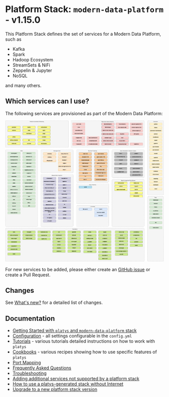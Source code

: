 # Platform Stack: `modern-data-platform` - v1.15.0

This Platform Stack defines the set of services for a Modern Data Platform, such as

* Kafka
* Spark
* Hadoop Ecosystem
* StreamSets & NiFi
* Zeppelin & Jupyter
* NoSQL

and many others. 

## Which services can I use? 

The following services are provisioned as part of the Modern Data Platform: 

![Alt Image Text](./documentation/images/modern-data-platform-overview.png "Modern Data Platform Overview")

For new services to be added, please either create an [GitHub issue](https://github.com/TrivadisPF/modern-data-analytics-stack/issues/new) or create a Pull Request.

## Changes 
See [What's new?](./documentation/changes.md) for a detailed list of changes.

## Documentation

* [Getting Started with `platys` and `modern-data-platform` stack](./documentation/getting-started.md)
* [Configuration](./documentation/configuration.md) - all settings configurable in the `config.yml`
* [Tutorials](./tutorials/README.md) - various tutorials detailed instructions on how to work with `platys`
* [Cookbooks](./cookbooks/README.md) - various recipes showing how to use specific features of `platys`
* [Port Mapping](./documentation/port-mapping.md)
* [Frequently Asked Questions](./documentation/faq.md)
* [Troubleshooting](./documentation/troubleshooting.md)
* [Adding additional services not supported by a platform stack](https://github.com/TrivadisPF/platys/blob/master/documentation/docker-compose-override.md)
* [How to use a platys-generated stack without Internet](https://github.com/TrivadisPF/platys/blob/master/documentation/docker-compose-without-internet.md)
* [Upgrade to a new platform stack version](https://github.com/TrivadisPF/platys/blob/master/documentation/upgrade-platform-stack.md)